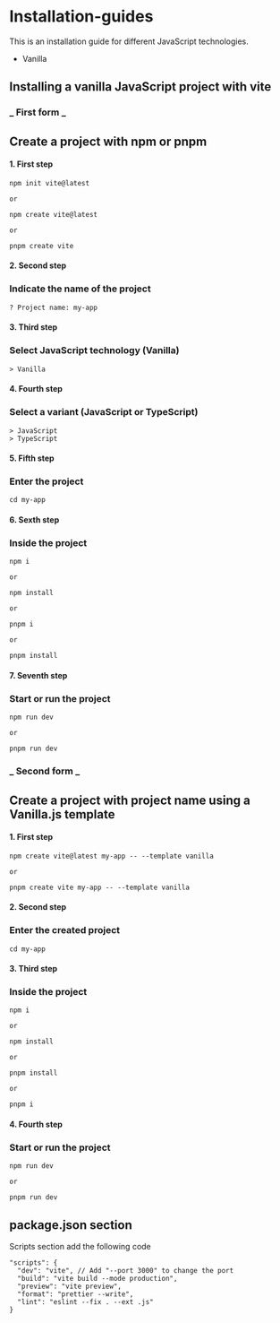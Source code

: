 # Installation-guides

This is an installation guide for different JavaScript technologies.

- Vanilla

## Installing a vanilla JavaScript project with vite

### _ First form _

## Create a project with npm or pnpm

#### 1. First step

```
npm init vite@latest

or

npm create vite@latest

or

pnpm create vite
```

#### 2. Second step

### Indicate the name of the project

```
? Project name: my-app
```

#### 3. Third step

### Select JavaScript technology (Vanilla)

```
> Vanilla
```

#### 4. Fourth step

### Select a variant (JavaScript or TypeScript)

```
> JavaScript
> TypeScript
```

#### 5. Fifth step

### Enter the project

```
cd my-app
```

#### 6. Sexth step

### Inside the project

```
npm i

or

npm install

or

pnpm i

or

pnpm install
```

#### 7. Seventh step

### Start or run the project

```
npm run dev

or

pnpm run dev
```

### _ Second form _

## Create a project with project name using a Vanilla.js template

#### 1. First step

```
npm create vite@latest my-app -- --template vanilla

or

pnpm create vite my-app -- --template vanilla

```

#### 2. Second step

### Enter the created project

```
cd my-app
```

#### 3. Third step

### Inside the project

```
npm i

or

npm install

or

pnpm install

or

pnpm i
```

#### 4. Fourth step

### Start or run the project

```
npm run dev

or

pnpm run dev
```

## package.json section

Scripts section add the following code

```
"scripts": {
  "dev": "vite", // Add "--port 3000" to change the port
  "build": "vite build --mode production",
  "preview": "vite preview",
  "format": "prettier --write",
  "lint": "eslint --fix . --ext .js"
}
```
